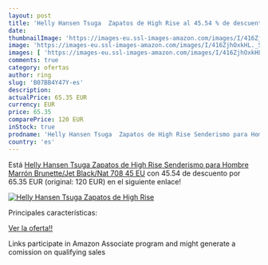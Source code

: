 ```yaml
---
layout: post
title: 'Helly Hansen Tsuga  Zapatos de High Rise al 45.54 % de descuento'
date: 
thumbnailImage: 'https://images-eu.ssl-images-amazon.com/images/I/416ZjhOxkHL._SL200_.jpg'
image: 'https://images-eu.ssl-images-amazon.com/images/I/416ZjhOxkHL._SL200_.jpg'
images: [ 'https://images-eu.ssl-images-amazon.com/images/I/416ZjhOxkHL._SL200_.jpg' ]
comments: true
category: ofertas
author: ring
slug: 'B07BB4Y47Y-es'
description:
actualPrice: 65.35 EUR
currency: EUR
price: 65.35
comparePrice: 120 EUR
inStock: true
prodname: 'Helly Hansen Tsuga  Zapatos de High Rise Senderismo para Hombre  Marrón  Brunette/Jet Black/Nat 708   45 EU'
country: 'es'
---
```


Está [Helly Hansen Tsuga  Zapatos de High Rise Senderismo para Hombre  Marrón  Brunette/Jet Black/Nat 708   45 EU](https://www.amazon.es/dp/B07BB4Y47Y/?tag=tolees-21) con 45.54 de descuento por 65.35 EUR (original: 120 EUR) en el siguiente enlace!

[![Helly Hansen Tsuga  Zapatos de High Rise](https://images-eu.ssl-images-amazon.com/images/I/416ZjhOxkHL._SL200_.jpg)](https://www.amazon.es/dp/B07BB4Y47Y/?tag=tolees-21)

Principales características:


[Ver la oferta!!](https://www.amazon.es/dp/B07BB4Y47Y/?tag=tolees-21)

Links participate in Amazon Associate program and might generate a comission on qualifying sales


